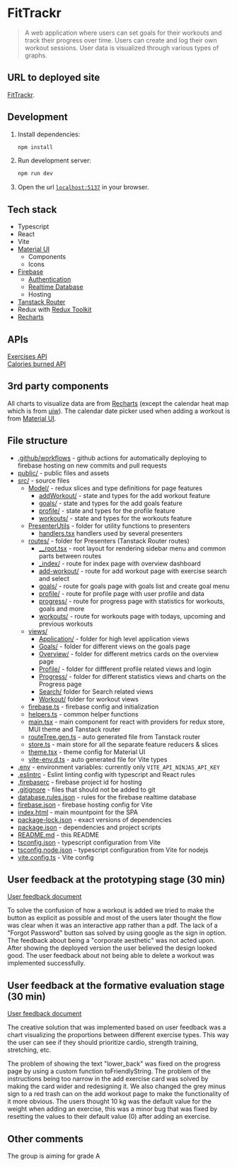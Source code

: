 # FitTrackr

> A web application where users can set goals for their workouts and track their progress over time. Users can create and log their own workout sessions. User data is visualized through various types of graphs.
## URL to deployed site
[FitTrackr](https://dh2642-project-7eb8e.web.app/).
## Development

1. Install dependencies:
    ```bash
    npm install
    ```

2. Run development server:
    ```bash
    npm run dev
    ```

3. Open the url [`localhost:5137`](http://localhost:5173/) in your browser.

## Tech stack
- Typescript
- React
- Vite
- [Material UI](https://mui.com/material-ui/all-components/)
  - Components
  - Icons
- [Firebase](https://console.firebase.google.com/u/0/project/dh2642-project-7eb8e)
  - [Authentication](https://firebase.google.com/docs/auth/web/start)
  - [Realtime Database](https://firebase.google.com/docs/database/web/read-and-write)
  - Hosting
- [Tanstack Router](https://tanstack.com/router/latest/docs/framework/react/quick-start)
- Redux with [Redux Toolkit](https://redux-toolkit.js.org/tutorials/quick-start)
- [Recharts](https://recharts.org/)

## APIs
[Exercises API](https://api-ninjas.com/api/exercises)  
[Calories burned API](https://api-ninjas.com/api/caloriesburned)

## 3rd party components
All charts to visualize data are from [Recharts](https://recharts.org/) (except the calendar heat map which is from [uiw](https://uiwjs.github.io/react-heat-map/)). The calendar date picker used when adding a workout is from [Material UI](https://mui.com/material-ui/all-components/).

## File structure

- [.github/workflows](./.github/workflows) - github actions for automatically deploying to firebase hosting on new commits and pull requests
- [public/](./public/) - public files and assets
- [src/](./src/) - source files
  - [Model/](./src/Model/) - redux slices and type definitions for page features
    - [addWorkout/](./src/features/addWorkout/) - state and types for the add workout feature
    - [goals/](./src/features/goals/) - state and types for the add goals feature
    - [profile/](./src/features/profile/) - state and types for the profile feature
    - [workouts/](./src/features/workouts/) - state and types for the workouts feature
  - [PresenterUtils](./src/PresenterUtils/) - folder for utility functions to presenters
      - [handlers.tsx](./src/PresenterUtils/handlers.tsx) handlers used by several presenters 
  - [routes/](./src/routes/) - folder for Presenters (Tanstack Router routes)
    - [\_\_root.tsx](./src/routes/__root.tsx) - root layout for rendering sidebar menu and common parts between routes
    - [\_index/](./src/routes/_index/) - route for index page with overview dashboard
    - [add-workout/](./src/routes/add-workout/) - route for add workout page with exercise search and select
    - [goals/](./src/routes/goals/) - route for goals page with goals list and create goal menu
    - [profile/](./src/routes/profile/) - route for profile page with user profile and data
    - [progress/](./src/routes/progress/) - route for progress page with statistics for workouts, goals and more
    - [workouts/](./src/routes/workouts/) - route for workouts page with todays, upcoming and previous workouts
  - [views/](./src/views/)
    - [Application/](./src/views/Application) - folder for high level application views
    - [Goals/](./src/views/Goals/) - folder for different views on the goals page
    - [Overview/](./src/views/Overview/) - folder for different metrics cards on the overview page
    - [Profile/](./src/views/Profile/) - folder for diffferent profile related views and login
    - [Progress/](./src/views/Progress/) - folder for different statistics views and charts on the Progress page
    - [Search/](./src/views/Search/) folder for Search related views
    - [Workout/](./src/views/Workout/) folder for workout views
  - [firebase.ts](./src/firebase.ts) - firebase config and initialization
  - [helpers.ts](./src/helpers.ts) - common helper functions
  - [main.tsx](./src/main.tsx) - main component for react with providers for redux store, MUI theme and Tanstack router
  - [routeTree.gen.ts](./src/routeTree.gen.ts) - auto generated file from Tanstack router
  - [store.ts](./src/store.ts) - main store for all the separate feature reducers & slices
  - [theme.tsx](./src/theme.tsx) - theme config for Material UI
  - [vite-env.d.ts](./src/vite-env.d.ts) - auto generated file for Vite types
- [.env](./.env) - environment variables: currently only `VITE_API_NINJAS_API_KEY`
- [.eslintrc](./.eslintrc) - Eslint linting config with typescript and React rules
- [.firebaserc](./.firebaserc) - firebase project id for hosting
- [.gitignore](./.gitignore) - files that should not be added to git
- [database.rules.json](./database.rules.json) - rules for the firebase realtime database
- [firebase.json](./firebase.json) - firebase hosting config for Vite
- [index.html](./index.html) - main mountpoint for the SPA
- [package-lock.json](./package-lock.json) - exact versions of dependencies
- [package.json](./package.json) - dependencies and project scripts
- [README.md](./README.md) - this README
- [tsconfig.json](./tsconfig.json) - typescript configuration from Vite
- [tsconfig.node.json](./tsconfig.node.json) - typescript configuration from Vite for nodejs
- [vite.config.ts](./vite.config.ts) - Vite config

## User feedback at the prototyping stage (30 min)
[User feedback document](https://docs.google.com/document/d/1k6fzGHI7aa6IgPLAlqMR2oYAVkYn4_AuWQaJ9bH7bTk/edit?usp=sharing)

To solve the confusion of how a workout is added we tried to make the button as explicit as possible and most of the users later thought the flow was clear when it was an interactive app rather than a pdf. The lack of a "Forgot Password" button sas solved by using google as the sign in option. The feedback about being a "corporate aesthetic" was not acted upon. After showing the deployed version the user believed the design looked good. The user feedback about not being able to delete a workout was implemented successfully. 

## User feedback at the formative evaluation stage (30 min)
[User feedback document](https://docs.google.com/document/d/1GcTGc8E_z0utTma-zfnyhMJC1-z6frFx-SRWyb9syuY/edit)

The creative solution that was implemented based on user feedback was a chart visualizing the proportions between different exercise types. This way the user can see if they should prioritize cardio, strength training, stretching, etc. 

The problem of showing the text "lower_back" was fixed on the progress page by using a custom function toFriendlyString. The problem of the instructions being too narrow in the add exercise card was solved by making the card wider and redesigning it. We also changed the grey minus sign to a red trash can on the add workout page to make the functionality of it more obvious. The users thought 10 kg was the default value for the weight when adding an exercise, this was a minor bug that was fixed by resetting the values to their default value (0) after adding an exercise. 





## Other comments
The group is aiming for grade A
